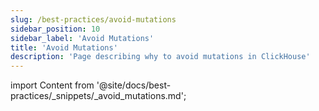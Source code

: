 ```yaml
---
slug: /best-practices/avoid-mutations
sidebar_position: 10
sidebar_label: 'Avoid Mutations'
title: 'Avoid Mutations'
description: 'Page describing why to avoid mutations in ClickHouse'
---
```


import Content from '@site/docs/best-practices/_snippets/_avoid_mutations.md';

<Content />
